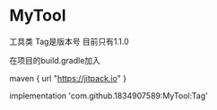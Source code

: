 # MyTool
工具类
Tag是版本号   目前只有1.1.0

在项目的build.gradle加入

maven { url "https://jitpack.io" }

implementation 'com.github.1834907589:MyTool:Tag'
